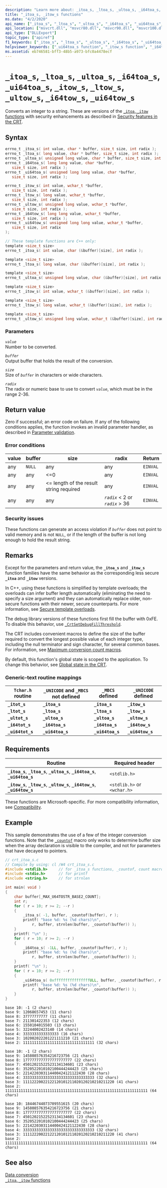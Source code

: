 ```yaml
---
description: "Learn more about: _itoa_s, _ltoa_s, _ultoa_s, _i64toa_s, _ui64toa_s, _itow_s,  _ltow_s,  _ultow_s, _i64tow_s, _ui64tow_s"
title: "_itoa_s, _itow_s functions"
ms.date: "4/2/2020"
api_name: ["_itoa_s", "_ltoa_s", "_ultoa_s", "_i64toa_s", "_ui64toa_s", "_itow_s", "_ltow_s", "_ultow_s", "_i64tow_s", "_ui64tow_s", "_o__i64toa_s", "_o__i64tow_s", "_o__itoa_s", "_o__itow_s", "_o__ltoa_s", "_o__ltow_s", "_o__ui64toa_s", "_o__ui64tow_s", "_o__ultoa_s", "_o__ultow_s"]
api_location: ["msvcrt.dll", "msvcr80.dll", "msvcr90.dll", "msvcr100.dll", "msvcr100_clr0400.dll", "msvcr110.dll", "msvcr110_clr0400.dll", "msvcr120.dll", "msvcr120_clr0400.dll", "ucrtbase.dll", "api-ms-win-crt-convert-l1-1-0.dll", "ntoskrnl.exe", "api-ms-win-crt-private-l1-1-0.dll"]
api_type: ["DLLExport"]
topic_type: ["apiref"]
f1_keywords: ["_itoa_s", "_ltoa_s", "_ultoa_s", "_i64toa_s", "_ui64toa_s", "_itow_s", "_ltow_s", "_ultow_s", "_i64tow_s", "_ui64tow_s", "_itot_s", "_ltot_s", "_ultot_s", "_i64tot_s", "_ui64tot_s", "itoa_s", "ltoa_s", "ultoa_s", "i64toa_s", "ui64toa_s", "itow_s", "ltow_s", "ultow_s", "i64tow_s", "ui64tow_s", "itot_s", "ltot_s", "ultot_s", "i64tot_s", "ui64tot_s"]
helpviewer_keywords: ["_ui64toa_s function", "_itow_s function", "_i64tow_s function", "_itot_s function", "converting integers", "itow_s function", "i64toa_s function", "_ui64tow_s function", "integers, converting", "_i64tot_s function", "itoa_s function", "_itoa_s function", "ui64toa_s function", "i64tow_s function", "converting numbers, to strings", "_ui64tot_s function", "_i64toa_s function"]
ms.assetid: eb746581-bff3-48b5-a973-bfc0a4478ecf
---
```

# `_itoa_s`, `_ltoa_s`, `_ultoa_s`, `_i64toa_s`, `_ui64toa_s`, `_itow_s`,  `_ltow_s`,  `_ultow_s`, `_i64tow_s`, `_ui64tow_s`

Converts an integer to a string. These are versions of the [`_itoa`, `_itow` functions](itoa-itow.md) with security enhancements as described in [Security features in the CRT](../security-features-in-the-crt.md).

## Syntax

```C
errno_t _itoa_s( int value, char * buffer, size_t size, int radix );
errno_t _ltoa_s( long value, char * buffer, size_t size, int radix );
errno_t _ultoa_s( unsigned long value, char * buffer, size_t size, int radix );
errno_t _i64toa_s( long long value, char *buffer,
   size_t size, int radix );
errno_t _ui64toa_s( unsigned long long value, char *buffer,
   size_t size, int radix );

errno_t _itow_s( int value, wchar_t *buffer,
   size_t size, int radix );
errno_t _ltow_s( long value, wchar_t *buffer,
   size_t size, int radix );
errno_t _ultow_s( unsigned long value, wchar_t *buffer,
   size_t size, int radix );
errno_t _i64tow_s( long long value, wchar_t *buffer,
   size_t size, int radix );
errno_t _ui64tow_s( unsigned long long value, wchar_t *buffer,
   size_t size, int radix
);

// These template functions are C++ only:
template <size_t size>
errno_t _itoa_s( int value, char (&buffer)[size], int radix );

template <size_t size>
errno_t _ltoa_s( long value, char (&buffer)[size], int radix );

template <size_t size>
errno_t _ultoa_s( unsigned long value, char (&buffer)[size], int radix );

template <size_t size>
errno_t _itow_s( int value, wchar_t (&buffer)[size], int radix );

template <size_t size>
errno_t _ltow_s( long value, wchar_t (&buffer)[size], int radix );

template <size_t size>
errno_t _ultow_s( unsigned long value, wchar_t (&buffer)[size], int radix );
```

### Parameters

*`value`*\
Number to be converted.

*`buffer`*\
Output buffer that holds the result of the conversion.

*`size`*\
Size of *`buffer`* in characters or wide characters.

*`radix`*\
The radix or numeric base to use to convert *`value`*, which must be in the range 2-36.

## Return value

Zero if successful; an error code on failure. If any of the following conditions applies, the function invokes an invalid parameter handler, as described in [Parameter validation](../parameter-validation.md).

### Error conditions

|value|buffer|size|radix|Return|
|-----------|------------|----------------------|-----------|------------|
|any|`NULL`|any|any|`EINVAL`|
|any|any|<=0|any|`EINVAL`|
|any|any|<= length of the result string required|any|`EINVAL`|
|any|any|any|*`radix`* < 2 or *`radix`* > 36|`EINVAL`|

### Security issues

These functions can generate an access violation if *`buffer`* does not point to valid memory and is not `NULL`, or if the length of the buffer is not long enough to hold the result string.

## Remarks

Except for the parameters and return value, the **`_itoa_s`** and **`_itow_s`** function families have the same behavior as the corresponding less secure **`_itoa`** and **`_itow`** versions.

In C++, using these functions is simplified by template overloads; the overloads can infer buffer length automatically (eliminating the need to specify a size argument) and they can automatically replace older, non-secure functions with their newer, secure counterparts. For more information, see [Secure template overloads](../secure-template-overloads.md).

The debug library versions of these functions first fill the buffer with 0xFE. To disable this behavior, use [`_CrtSetDebugFillThreshold`](crtsetdebugfillthreshold.md).

The CRT includes convenient macros to define the size of the buffer required to convert the longest possible value of each integer type, including the null terminator and sign character, for several common bases. For information, see [Maximum conversion count macros](itoa-itow.md#maximum-conversion-count-macros).

By default, this function's global state is scoped to the application. To change this behavior, see [Global state in the CRT](../global-state.md).

### Generic-text routine mappings

|`Tchar.h` routine|`_UNICODE` and `_MBCS` not defined|`_MBCS` defined|`_UNICODE` defined|
|---------------------|--------------------------------------|--------------------|-----------------------|
|**`_itot_s`**|**`_itoa_s`**|**`_itoa_s`**|**`_itow_s`**|
|**`_ltot_s`**|**`_ltoa_s`**|**`_ltoa_s`**|**`_ltow_s`**|
|**`_ultot_s`**|**`_ultoa_s`**|**`_ultoa_s`**|**`_ultow_s`**|
|**`_i64tot_s`**|**`_i64toa_s`**|**`_i64toa_s`**|**`_i64tow_s`**|
|**`_ui64tot_s`**|**`_ui64toa_s`**|**`_ui64toa_s`**|**`_ui64tow_s`**|

## Requirements

|Routine|Required header|
|-------------|---------------------|
|**`_itoa_s`**, **`_ltoa_s`**, **`_ultoa_s`**, **`_i64toa_s`**, **`_ui64toa_s`**|`<stdlib.h>`|
|**`_itow_s`**, **`_ltow_s`**, **`_ultow_s`**, **`_i64tow_s`**, **`_ui64tow_s`**|`<stdlib.h>` or `<wchar.h>`|

These functions are Microsoft-specific. For more compatibility information, see [Compatibility](../compatibility.md).

## Example

This sample demonstrates the use of a few of the integer conversion functions. Note that the [`_countof`](countof-macro.md) macro only works to determine buffer size when the array declaration is visible to the compiler, and not for parameters that have decayed to pointers.

```C
// crt_itoa_s.c
// Compile by using: cl /W4 crt_itoa_s.c
#include <stdlib.h>     // for _itoa_s functions, _countof, count macro
#include <stdio.h>      // for printf
#include <string.h>     // for strnlen

int main( void )
{
    char buffer[_MAX_U64TOSTR_BASE2_COUNT];
    int r;
    for ( r = 10; r >= 2; --r )
    {
        _itoa_s( -1, buffer, _countof(buffer), r );
        printf( "base %d: %s (%d chars)\n",
            r, buffer, strnlen(buffer, _countof(buffer)) );
    }
    printf( "\n" );
    for ( r = 10; r >= 2; --r )
    {
        _i64toa_s( -1LL, buffer, _countof(buffer), r );
        printf( "base %d: %s (%d chars)\n",
            r, buffer, strnlen(buffer, _countof(buffer)) );
    }
    printf( "\n" );
    for ( r = 10; r >= 2; --r )
    {
        _ui64toa_s( 0xffffffffffffffffULL, buffer, _countof(buffer), r );
        printf( "base %d: %s (%d chars)\n",
            r, buffer, strnlen(buffer, _countof(buffer)) );
    }
}
```

```Output
base 10: -1 (2 chars)
base 9: 12068657453 (11 chars)
base 8: 37777777777 (11 chars)
base 7: 211301422353 (12 chars)
base 6: 1550104015503 (13 chars)
base 5: 32244002423140 (14 chars)
base 4: 3333333333333333 (16 chars)
base 3: 102002022201221111210 (21 chars)
base 2: 11111111111111111111111111111111 (32 chars)

base 10: -1 (2 chars)
base 9: 145808576354216723756 (21 chars)
base 8: 1777777777777777777777 (22 chars)
base 7: 45012021522523134134601 (23 chars)
base 6: 3520522010102100444244423 (25 chars)
base 5: 2214220303114400424121122430 (28 chars)
base 4: 33333333333333333333333333333333 (32 chars)
base 3: 11112220022122120101211020120210210211220 (41 chars)
base 2: 1111111111111111111111111111111111111111111111111111111111111111 (64 chars)

base 10: 18446744073709551615 (20 chars)
base 9: 145808576354216723756 (21 chars)
base 8: 1777777777777777777777 (22 chars)
base 7: 45012021522523134134601 (23 chars)
base 6: 3520522010102100444244423 (25 chars)
base 5: 2214220303114400424121122430 (28 chars)
base 4: 33333333333333333333333333333333 (32 chars)
base 3: 11112220022122120101211020120210210211220 (41 chars)
base 2: 1111111111111111111111111111111111111111111111111111111111111111 (64 chars)
```

## See also

[Data conversion](../data-conversion.md)\
[`_itoa`, `_itow` functions](itoa-itow.md)
